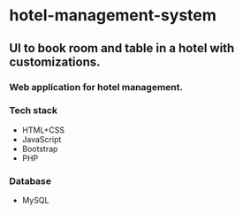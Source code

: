 # hotel-management-system
## UI to book room and table in a hotel with customizations.
### Web application for hotel management.

### Tech stack

* HTML+CSS
* JavaScript
* Bootstrap
* PHP

### Database

* MySQL

